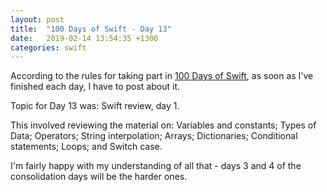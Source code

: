 ```yaml
---
layout: post
title:  "100 Days of Swift - Day 13"
date:   2019-02-14 13:54:35 +1300
categories: swift
---
```

According to the rules for taking part in [100 Days of Swift](https://www.hackingwithswift.com/100), as soon as I've finished each day, I have to post about it.

Topic for Day 13 was: Swift review, day 1.

This involved reviewing the material on: Variables and constants; Types of Data; Operators; String interpolation; Arrays; Dictionaries; Conditional statements; Loops; and Switch case.

I'm fairly happy with my understanding of all that - days 3 and 4 of the consolidation days will be the harder ones.
